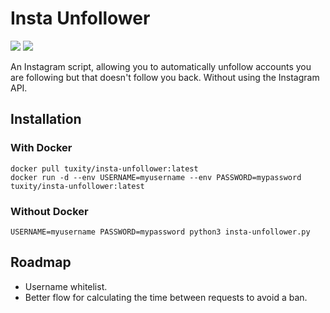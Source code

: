 Insta Unfollower
===================

[![](https://images.microbadger.com/badges/version/tuxity/insta-unfollower.svg)](https://hub.docker.com/r/tuxity/insta-unfollower/)
![](https://images.microbadger.com/badges/image/tuxity/insta-unfollower.svg)

An Instagram script, allowing you to automatically unfollow accounts you are following but that doesn't follow you back. Without using the Instagram API.

## Installation
### With Docker
```
docker pull tuxity/insta-unfollower:latest
docker run -d --env USERNAME=myusername --env PASSWORD=mypassword tuxity/insta-unfollower:latest
```

### Without Docker
```
USERNAME=myusername PASSWORD=mypassword python3 insta-unfollower.py
```

## Roadmap
- Username whitelist.
- Better flow for calculating the time between requests to avoid a ban.
